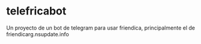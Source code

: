 # telefricabot
Un proyecto de un bot de telegram para usar friendica, principalmente el de friendicarg.nsupdate.info 
